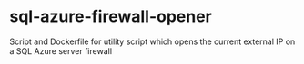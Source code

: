 # sql-azure-firewall-opener
Script and Dockerfile for utility script which opens the current external IP on a SQL Azure server firewall
